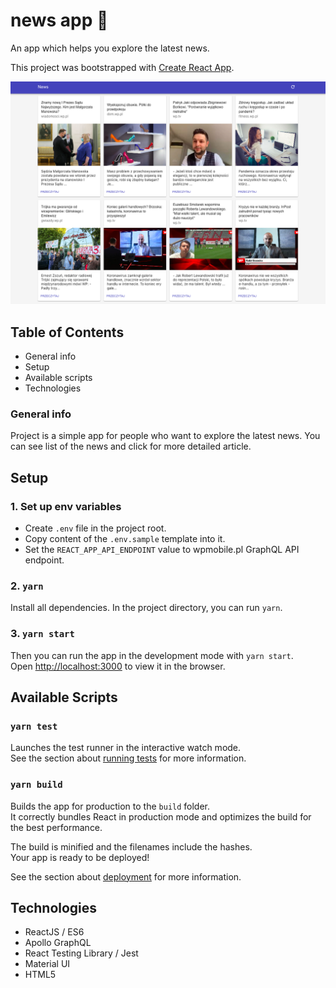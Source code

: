# news app 📰

An app which helps you explore the latest news.

This project was bootstrapped with [Create React App](https://github.com/facebook/create-react-app).

![Website screenshot](screenshot.png)

## Table of Contents

- General info
- Setup
- Available scripts
- Technologies

### General info

Project is a simple app for people who want to explore the latest news. You can see list of the news and click for more detailed article.

## Setup

### 1. Set up env variables

- Create `.env` file in the project root.
- Copy content of the `.env.sample` template into it.
- Set the `REACT_APP_API_ENDPOINT` value to wpmobile.pl GraphQL API endpoint.

### 2. `yarn`

Install all dependencies.
In the project directory, you can run `yarn`.

### 3. `yarn start`

Then you can run the app in the development mode with `yarn start`.<br />
Open [http://localhost:3000](http://localhost:3000) to view it in the browser.

## Available Scripts

### `yarn test`

Launches the test runner in the interactive watch mode.<br />
See the section about [running tests](https://facebook.github.io/create-react-app/docs/running-tests) for more information.

### `yarn build`

Builds the app for production to the `build` folder.<br />
It correctly bundles React in production mode and optimizes the build for the best performance.

The build is minified and the filenames include the hashes.<br />
Your app is ready to be deployed!

See the section about [deployment](https://facebook.github.io/create-react-app/docs/deployment) for more information.

## Technologies

- ReactJS / ES6
- Apollo GraphQL
- React Testing Library / Jest
- Material UI
- HTML5
